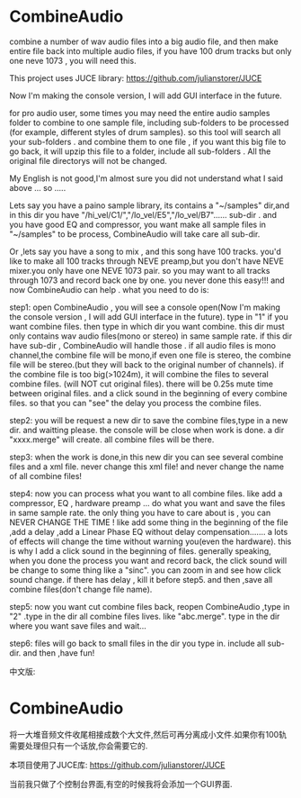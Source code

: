 CombineAudio
==========================

combine a number of wav audio files into a big audio file, and then make entire file back into multiple audio files, 
if you have 100 drum tracks but only one neve 1073 , you will need this.

This project uses JUCE library:
https://github.com/julianstorer/JUCE

Now I'm making the console version, I will add GUI interface in the future.

for pro audio user, some times you may need the entire audio samples folder to combine to one sample file,
including sub-folders to be processed (for example, different styles of drum samples). so this tool will search
all your sub-folders . and combine them to one file , if you want this big file to go back, it will upzip this file
to a folder, include all sub-folders . All the original file directorys will not be changed.

My English is not good,I'm almost sure you did not understand what I said above ... so .....

Lets say you have a paino sample library, its contains a "~/samples" dir,and in this dir you have 
"/hi_vel/C1/","/lo_vel/E5","/lo_vel/B7"...... sub-dir . and you have good
EQ and compressor, you want make all sample files in "~/samples" to be process, CombineAudio will
take care all sub-dir.

Or ,lets say you have a song to mix , and this song have 100 tracks. you'd like to make all 100 tracks 
through NEVE preamp,but you don't have NEVE mixer.you only have one NEVE 1073 pair. so you 
may want to all tracks through 1073 and record back one by one. you never done this easy!!!
and now CombineAudio can help . what you need to do is:

step1:
	open CombineAudio , you will see a console open(Now I'm making the console version
	, I will add GUI interface in the future). type in "1" if you want combine files.
	then type in which dir you want combine.
	this dir must only contains wav audio files(mono or stereo) in same sample rate.
	if this dir have sub-dir , CombineAudio will handle those .
	if all audio files is mono channel,the combine file will be mono,if even one file is stereo,
	the combine file will be stereo.(but they will back to the original number of channels). if 
	the combine file is too big(>1024m), it will combine the files to several combine files.
	(will NOT cut original files). there will be 0.25s mute time between original files.
	and a click sound in the beginning of every combine files. so that you can "see" the delay 
	you process the combine files.

step2:
	you will be request a new dir to save the combine files,type in a new dir. and waitting please.
	the console will be close when work is done. a dir "xxxx.merge" will create. all combine files 
	will be there.

step3:
	when the work is done,in this new dir you can see several combine files and a xml file. never change
	this xml file! and never change the name of all combine files!

step4:
	now you can process what you want to all combine files. like add a compressor, EQ , hardware preamp ...
	do what you want and save the files in same sample rate. the only thing you have to care about is ,
	you can NEVER CHANGE THE TIME ! like add some thing in the beginning of the file ,add a delay
	,add a Linear Phase EQ without delay compensation.......
	a lots of effects will change the time without warning you(even the hardware). this is why I add a 
	click sound in the beginning of files. generally speaking, when you done the process you want and record back,
	the click sound will be change to some thing like a "sinc". you can zoom in and see how click sound change.
	if there has delay , kill it before step5. and then ,save all combine files(don't change file name).

step5:
	now you want cut combine files back, reopen CombineAudio ,type in "2" .type in the dir all combine files lives.
	like "abc.merge". type in the dir where you want save files and wait...

step6:
	files will go back to small files in the dir you type in. include all sub-dir. and then ,have fun!

中文版:

CombineAudio
==========================

将一大堆音频文件收尾相接成数个大文件,然后可再分离成小文件.如果你有100轨需要处理但只有一个话放,你会需要它的.

本项目使用了JUCE库:
https://github.com/julianstorer/JUCE

当前我只做了个控制台界面,有空的时候我将会添加一个GUI界面.